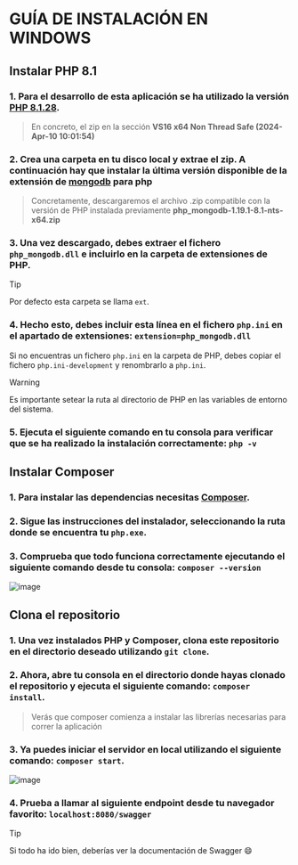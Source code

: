 # GUÍA DE INSTALACIÓN EN WINDOWS

## Instalar PHP 8.1

### 1. Para el desarrollo de esta aplicación se ha utilizado la versión [PHP 8.1.28](https://windows.php.net/download/).
> En concreto, el zip en la sección **VS16 x64 Non Thread Safe (2024-Apr-10 10:01:54)**
### 2. Crea una carpeta en tu disco local y extrae el zip. A continuación hay que instalar la última versión disponible de la extensión de [mongodb](https://github.com/mongodb/mongo-php-driver/releases) para php
> Concretamente, descargaremos el archivo .zip compatible con la versión de PHP instalada previamente **php_mongodb-1.19.1-8.1-nts-x64.zip**
### 3. Una vez descargado, debes extraer el fichero `php_mongodb.dll` e incluirlo en la carpeta de extensiones de PHP.
> [!TIP]
>  Por defecto esta carpeta se llama `ext`.
### 4. Hecho esto, debes incluir esta línea en el fichero `php.ini` en el apartado de extensiones: `extension=php_mongodb.dll`
Si no encuentras un fichero `php.ini` en la carpeta de PHP, debes copiar el fichero `php.ini-development` y renombrarlo a `php.ini`.
> [!WARNING]
>  Es importante setear la ruta al directorio de PHP en las variables de entorno del sistema.
### 5. Ejecuta el siguiente comando en tu consola para verificar que se ha realizado la instalación correctamente: `php -v`

## Instalar Composer

### 1. Para instalar las dependencias necesitas [Composer](https://getcomposer.org/download/).
### 2. Sigue las instrucciones del instalador, seleccionando la ruta donde se encuentra tu `php.exe`.
### 3. Comprueba que todo funciona correctamente ejecutando el siguiente comando desde tu consola: `composer --version`

![image](https://github.com/AppSalaNegra/Back/assets/113618615/2713c83d-73ff-4acb-955e-b39a14453c3e)
## Clona el repositorio

### 1. Una vez instalados **PHP** y **Composer**, clona este repositorio en el directorio deseado utilizando `git clone`.
### 2. Ahora, abre tu consola en el directorio donde hayas clonado el repositorio y ejecuta el siguiente comando: `composer install`.
> Verás que composer comienza a instalar las librerías necesarias para correr la aplicación
### 3. Ya puedes iniciar el servidor en local utilizando el siguiente comando: `composer start`.


![image](https://github.com/AppSalaNegra/Back/assets/113618615/e62500ca-e313-42a3-9e18-ceff8240eb54)
### 4. Prueba a llamar al siguiente endpoint desde tu navegador favorito: `localhost:8080/swagger`
> [!TIP]
> Si todo ha ido bien, deberías ver la documentación de Swagger 😄


